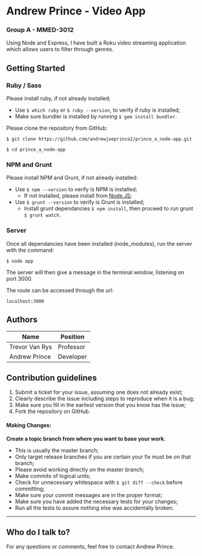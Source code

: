 # Andrew Prince - Video App
### Group A - MMED-3012

Using Node and Express, I have built a Roku video streaming application which allows users to filter through genres.

## Getting Started

### Ruby / Sass

Please install ruby, if not already installed;

*	Use `$ which ruby` or `$ ruby --version`, to verify if ruby is installed;
*	Make sure bundler is installed by running `$ gem install bundler`.

Please clone the repository from GitHub:
```
$ git clone https://github.com/andrewjoeprince2/prince_a_node-app.git
```

`$ cd prince_a_node-app`

### NPM and Grunt

Please install NPM and Grunt, if not already installed:

*	Use `$ npm --version` to verify is NPM is installed;
	*	If not installed, please install from [Node.JS](https://nodejs.org/en/download/);
*	Use `$ grunt --version` to verify is Grunt is installed;
	*	Install grunt dependancies `$ npm install`, then proceed to run grunt `$ grunt watch`.

### Server

Once all dependancies have been installed (node_modules), run the server with the command:

`$ node app`

The server will then give a message in the terminal window, listening on port 3000. 

The route can be accessed through the url:

`localhost:3000`


## Authors

| Name             | Position          |
| ---------------- | ------------------| 
| Trevor Van Rys   | Professor         | 
| Andrew Prince    | Developer         | 


## Contribution guidelines

1)	Submit a ticket for your issue, assuming one does not already exist;
2)	Clearly describe the issue including steps to reproduce when it is a bug;
3)	Make sure you fill in the earliest version that you know has the issue;
4)	Fork the repository on GitHub.

#### Making Changes:

**Create a topic branch from where you want to base your work.**

*	This is usually the master branch;
*	Only target release branches if you are certain your fix must be on that branch;
*	Please avoid working directly on the master branch;
*	Make commits of logical units;
*	Check for unnecessary whitespace with `$ git diff --check` before committing;
*	Make sure your commit messages are in the proper format;
*	Make sure you have added the necessary tests for your changes;
*	Run all the tests to assure nothing else was accidentally broken.

---

## Who do I talk to?

For any questions or comments, feel free to contact Andrew Prince.
